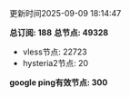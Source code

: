 更新时间2025-09-09 18:14:47

**总订阅: 188**
**总节点: 49328**
- vless节点: 22723
- hysteria2节点: 20

**google ping有效节点: 300**
